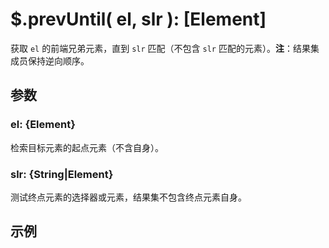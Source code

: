 # $.prevUntil( el, slr ): [Element]

获取 `el` 的前端兄弟元素，直到 `slr` 匹配（不包含 `slr` 匹配的元素）。**注**：结果集成员保持逆向顺序。


## 参数

### el: {Element}

检索目标元素的起点元素（不含自身）。


### slr: {String|Element}

测试终点元素的选择器或元素，结果集不包含终点元素自身。


## 示例
